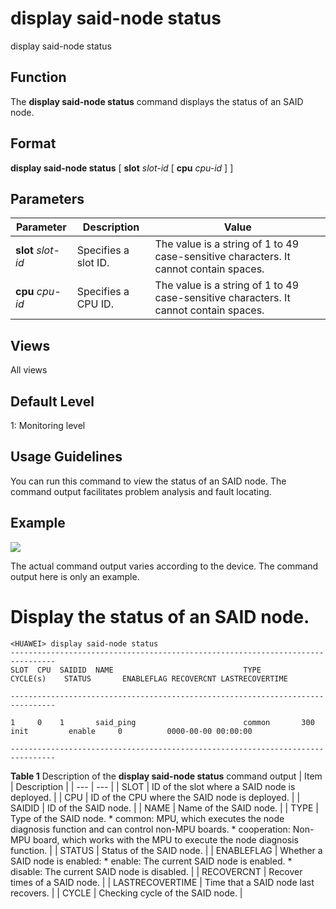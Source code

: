 display said-node status
========================

display said-node status

Function
--------



The **display said-node status** command displays the status of an SAID node.




Format
------

**display said-node status** [ **slot** *slot-id* [ **cpu** *cpu-id* ] ]


Parameters
----------

| Parameter | Description | Value |
| --- | --- | --- |
| **slot** *slot-id* | Specifies a slot ID. | The value is a string of 1 to 49 case-sensitive characters. It cannot contain spaces. |
| **cpu** *cpu-id* | Specifies a CPU ID. | The value is a string of 1 to 49 case-sensitive characters. It cannot contain spaces. |



Views
-----

All views


Default Level
-------------

1: Monitoring level


Usage Guidelines
----------------

You can run this command to view the status of an SAID node. The command output facilitates problem analysis and fault locating.


Example
-------

![](../public_sys-resources/note_3.0-en-us.png) 

The actual command output varies according to the device. The command output here is only an example.


# Display the status of an SAID node.
```
<HUAWEI> display said-node status
--------------------------------------------------------------------------------                                                    
SLOT  CPU  SAIDID  NAME                             TYPE         CYCLE(s)    STATUS       ENABLEFLAG RECOVERCNT LASTRECOVERTIME     
                                                                                                                                    
-------------------------------------------------------------------------------- 
                                                                                                                                    
1     0    1       said_ping                        common       300         init         enable     0          0000-00-00 00:00:00 
                                                                                                                                    
--------------------------------------------------------------------------------

```

**Table 1** Description of the **display said-node status** command output
| Item | Description |
| --- | --- |
| SLOT | ID of the slot where a SAID node is deployed. |
| CPU | ID of the CPU where the SAID node is deployed. |
| SAIDID | ID of the SAID node. |
| NAME | Name of the SAID node. |
| TYPE | Type of the SAID node.   * common: MPU, which executes the node diagnosis function and can control non-MPU boards. * cooperation: Non-MPU board, which works with the MPU to execute the node diagnosis function. |
| STATUS | Status of the SAID node. |
| ENABLEFLAG | Whether a SAID node is enabled:   * enable: The current SAID node is enabled. * disable: The current SAID node is disabled. |
| RECOVERCNT | Recover times of a SAID node. |
| LASTRECOVERTIME | Time that a SAID node last recovers. |
| CYCLE | Checking cycle of the SAID node. |